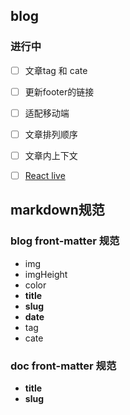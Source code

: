 ## blog

### 进行中
- [ ] 文章tag 和 cate
- [ ] 更新footer的链接
- [ ] 适配移动端
- [ ] 文章排列顺序
- [ ] 文章内上下文
- [ ] [React live]()


## markdown规范
### blog front-matter 规范
- img
- imgHeight
- color
- **title**
- **slug**
- **date**
- tag
- cate

### doc front-matter 规范
- **title**
- **slug**

<!-- - [remark扩展](https://github.com/remarkjs/remark/blob/main/doc/plugins.md#list-of-plugins) -->



<!-- React 检查地址（#h1) -》 对应的id标签高亮显示！ -->
